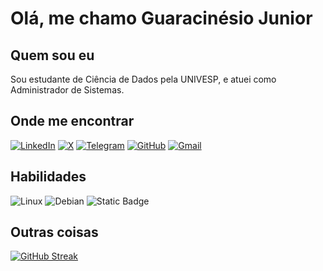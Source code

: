 # Olá, me chamo Guaracinésio Junior

## Quem sou eu
Sou estudante de Ciência de Dados pela UNIVESP, e atuei como Administrador de Sistemas.

## Onde me encontrar
[![LinkedIn](https://img.shields.io/badge/LinkedIn-0077B5?style=for-the-badge&logo=linkedin&logoColor=white)](https://www.linkedin.com/in/junior1908/)  [![X](https://img.shields.io/badge/X-000?style=for-the-badge&logo=x)](https://x.com/juniorg1908)  [![Telegram](https://img.shields.io/badge/Telegram-000?style=for-the-badge&logo=telegram&logoColor=2CA5E0)](https://t.me/junior1908) [![GitHub](https://img.shields.io/badge/GitHub-100000?style=for-the-badge&logo=github&logoColor=white)](https://github.com/junior1908)  [![Gmail](https://img.shields.io/badge/Gmail-333333?style=for-the-badge&logo=gmail&logoColor=red)](mailto:SEUGMAIL) 

## Habilidades
 ![Linux](https://img.shields.io/badge/Linux-000?style=for-the-badge&logo=linux&logoColor=FCC624) ![Debian](https://img.shields.io/badge/debian-black?style=for-the-badge&logo=debian&logoColor=A81D33) ![Static Badge](https://img.shields.io/badge/ansible-black?style=for-the-badge&logo=ansible&logoColor=EE0000)

## Outras coisas
[![GitHub Streak](https://streak-stats.demolab.com?user=junior1908&theme=merko&hide_border=true&locale=pt_BR)](https://git.io/streak-stats)

